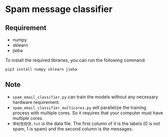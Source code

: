 # Spam message classifier 

## Requirement

- numpy
- sklearn
- jieba

To install the required libraries, you can run the following command:

```
pip3 install numpy sklearn jieba
```

## Note
- `spam_email_classifier.py` can train the models without any necessary hardware requirement.
- `spam_email_classifier_multicores.py` will parallelize the training process with multiple cores. So it requires that your computer must have multiple cores.
- `带标签短信.txt` is the data file. The first column of it is the labels (0 is not spam, 1 is spam) and the second column is the messages.

